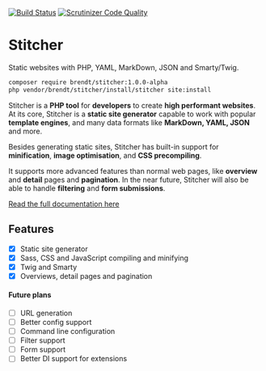 [![Build Status](https://scrutinizer-ci.com/g/brendt/stitcher/badges/build.png?b=master)](https://scrutinizer-ci.com/g/brendt/stitcher/build-status/master) [![Scrutinizer Code Quality](https://scrutinizer-ci.com/g/brendt/stitcher/badges/quality-score.png?b=master)](https://scrutinizer-ci.com/g/brendt/stitcher/?branch=master)

# Stitcher

Static websites with PHP, YAML, MarkDown, JSON and Smarty/Twig.

```sh
composer require brendt/stitcher:1.0.0-alpha
php vendor/brendt/stitcher/install/stitcher site:install
```

Stitcher is a **PHP tool** for **developers** to create **high performant websites**. At its core, Stitcher is a **static site generator** capable to work with popular **template engines**, and many data formats like **MarkDown, YAML, JSON** and more. 

Besides generating static sites, Stitcher has built-in support for **minification**, **image optimisation**, and **CSS precompiling**.

It supports more advanced features than normal web pages, like **overview** and **detail** pages and **pagination**. In the near future, Stitcher will also be able to handle **filtering** and **form submissions**.

[Read the full documentation here](http://stitcher.pageon.be/)

## Features

- [X] Static site generator
- [X] Sass, CSS and JavaScript compiling and minifying
- [X] Twig and Smarty
- [X] Overviews, detail pages and pagination

#### Future plans

- [ ] URL generation
- [ ] Better config support
- [ ] Command line configuration
- [ ] Filter support
- [ ] Form support
- [ ] Better DI support for extensions